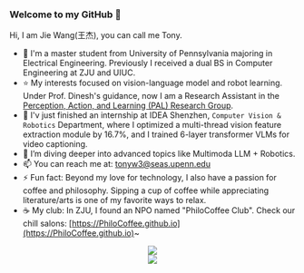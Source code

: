 ### Welcome to my GitHub 👋

<!--
**Jiewang** is a ✨ _special_ ✨ repository because its `README.md` (this file) appears on your GitHub profile.

Here are some ideas to get you started:

-->
Hi, I am Jie Wang(王杰), you can call me Tony. 

- 📖 I'm a master student from University of Pennsylvania majoring in Electrical Engineering.  Previously I received a dual BS in Computer Engineering at ZJU and UIUC. 
- ⭐️ My interests focused on vision-language model and robot learning. Under Prof. Dinesh's guidance, now I am a Research Assistant in the [Perception, Action, and Learning (PAL) Research Group](https://www.seas.upenn.edu/~dineshj/pal/index.html). 
- 🔭 I'v just finished an internship at IDEA Shenzhen, `Computer Vision & Robotics` Department, where I optimized a multi-thread vision feature extraction module by 16.7%, and I trained 6-layer transformer VLMs for video captioning. 
- 🌱 I’m diving deeper into advanced topics like Multimoda LLM + Robotics. 
- 📫 You can reach me at: tonyw3@seas.upenn.edu
- ⚡ Fun fact: Beyond my love for technology, I also have a passion for coffee and philosophy. Sipping a cup of coffee while appreciating literature/arts is one of my favorite ways to relax.
- ☕ My club: In ZJU, I found an NPO named "PhiloCoffee Club". Check our chill salons: [https://PhiloCoffee.github.io](https://PhiloCoffee.github.io)~
  
<div align="center">
    <img  src="https://github-readme-streak-stats.herokuapp.com/?user=Everloom-129" />
</div>
<!-- ![profile_view_counter](https://komarev.com/ghpvc/?username=Everloom-129&style=for-the-badge&color=grey) -->
<div align="center">
    <img  src="https://komarev.com/ghpvc/?username=Everloom-129&style=for-the-badge&color=blue" />
</div>
